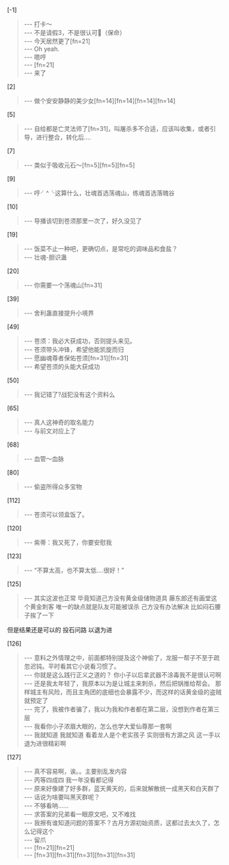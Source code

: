 
[-1] 
>--- 打卡～<br>
>--- 不是请假3，不是很认可🐶（保命）<br>
>--- 今天居然更了[fn=21]<br>
>--- Oh yeah.<br>
>--- 嗯哼<br>
>--- [fn=21]<br>
>--- 来了<br>

[2] 
>--- 做个安安静静的美少女[fn=14][fn=14][fn=14][fn=14]<br>

[5] 
>--- 自给都是亡灵法师了[fn=31]，叫屠杀多不合适，应该叫收集，或者引导，进行整合，转化后....<br>

[7] 
>--- 类似于吸收元石～[fn=5][fn=5][fn=5]<br>

[9] 
>--- 哼╯^╰这算什么，壮魂首选荡魂山，练魂首选落魄谷<br>

[10] 
>--- 导播该切到苍须那里一次了，好久没见了<br>

[19] 
>--- 饭菜不止一种吧，更确切点，是常吃的调味品和食盐？<br>
>--- 壮魂-胆识蛊<br>

[20] 
>--- 你需要一个荡魂山[fn=31]<br>

[39] 
>--- 舍利蛊直接提升小境界<br>

[49] 
>--- 苍须：我必大获成功，否则提头来见。<br>
>--- 苍须带头冲锋，希望他能凯旋而归<br>
>--- 愿幽魂尊者保佑苍须[fn=31][fn=31]<br>
>--- 希望苍须的头能大获成功<br>

[50] 
>--- 我记错了?战犯没有这个资料么<br>

[65] 
>--- 真人这神奇的取名能力<br>
>--- 与前文对应上了<br>

[68] 
>--- 血管～血脉<br>

[80] 
>--- 偷盗所得众多宝物<br>

[112] 
>--- 苍须可以领盒饭了。<br>

[120] 
>--- 紫蒂：我又死了，你要安慰我<br>

[123] 
>--- “不算太高，也不算太低....很好！”<br>

[125] 
>--- 其实这波也正常
毕竟知道己方没有黄金级储物道具
藤东郎还有画堂这个黄金刺客
唯一的缺点就是队友可能被误杀
己方没有办法解决
比如闷石腰子挨了一下

但是结果还是可以的    投石问路
以退为进<br>

[126] 
>--- 意料之外情理之中，前面都特别提及这个神偷了，龙服一帮子不至于疏忽迟钝。平时看其它小说看习惯了。<br>
>--- 你就是这么践行正义之道的？ 你小子以后拿武器不涂毒我不是很认可啊<br>
>--- 还是我太年轻了，我原本以为是让城主来刺杀，然后把锅推给帮会。
那样城主有风险，而且主角团的底细也会暴露不少，而这样的话黄金级的盗贼就预定了<br>
>--- 完了，我被作者骗了，我以为我和作者都在第二层，没想到作者在第三层<br>
>--- 我看你小子浓眉大眼的，怎么也学大爱仙尊那一套啊<br>
>--- 我就知道
我就知道
看着龙人是个老实孩子
实则很有方源之风
这一手以退为进很精彩啊<br>

[127] 
>--- 真不容易啊，诶。。主要别乱发内容<br>
>--- 丙等四成四 我一年没看都记得<br>
>--- 原来好像建了好多群，蓝天黄天的，后来就解散统一成黑天和白天群了<br>
>--- 话说为啥要叫黑天群呢？<br>
>--- 不够看呐……<br>
>--- 求答案的兄弟看一眼原文吧，又不难找<br>
>--- 我擦有谁知道问题的答案不？古月方源初始资质，这都过去太久了，怎么记得这个<br>
>--- 留爪<br>
>--- [fn=21][fn=21]<br>
>--- [fn=31][fn=31][fn=31][fn=31][fn=31]<br>
